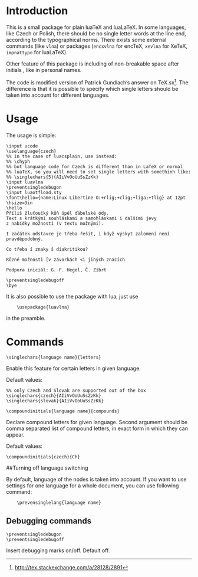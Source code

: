 # Introduction

This is a small package for plain luaTeX and luaLaTeX. In some languages,
like Czech or Polish, there should be no single letter words at the
line end, according to the typographical norms. There exists some
external commands (like `vlna`) or packages (`encxvlna` for encTeX,
`xevlna` for XeTeX, `impnattypo` for luaLaTeX).

Other feature of this package is including of non-breakable space after initials
, like in personal names. 

The code is modified version of Patrick Gundlach’s answer on
TeX.sx[^1]. The difference is that it is possible to specify which
single letters should be taken into account for different
languages.

# Usage

The usage is simple:

    \input ucode
    \uselanguage{czech}
    %% in the case of luacsplain, use instead:
    %% \chyph
    %% but language code for Czech is different than in LaTeX or normal 
    %% luaTeX, so you will need to set single letters with somethinh like:
    %% \singlechars{5}{AIiVvOoUuSsZzKk}
    \input luavlna
    \preventsingledebugon
    \input luaotfload.sty
    \font\hello={name:Linux Libertine O:+rlig;+clig;+liga;+tlig} at 12pt 
    \hsize=3in
    \hello
    Příliš žluťoučký kůň úpěl ďábelské ódy. 
    Text s krátkými souhláskami a samohláskami i dalšími jevy 
    z nabídky možností (v textu možnými). 
    
    I začátek odstavce je třeba řešit, i když výskyt zalomení není pravděpodobný.
    
    Co třeba í znaky š diakritikou?
    
    Různé možnosti [v závorkách <i jiných znacích

    Podpora iniciál: G. F. Hegel, Č. Zíbrt

    \preventsingledebugoff
    \bye


It is also possible to use the package with lua, just use

        \usepackage{luavlna}

in the preamble.

# Commands

    \singlechars{language name}{letters} 

Enable this feature for certain letters in given language. 

Default values:

    %% only Czech and Slovak are supported out of the box
    \singlechars{czech}{AIiVvOoUuSsZzKk}
    \singlechars{slovak}{AIiVvOoUuSsZzKk}

    \compoundinitials{language name}{compounds}

Declare compound letters for given language. Second argument should be comma 
separated list of compound letters, in exact form in which they can appear.

Default values:

    \compoundinitials{czech}{Ch}

##Turning off language switching

By default, language of the nodes is taken into account. If you want to use
settings for one language for a whole document, you can use following command:

    	\prevensinglelang{language name}



## Debugging commands 

    \preventsingledebugon
    \preventsingledebugoff

Insert debugging marks on/off. Default off.

[^1]:
    <http://tex.stackexchange.com/a/28128/2891>
